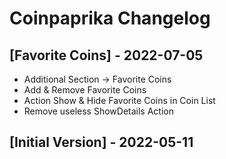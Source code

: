 # Coinpaprika Changelog

## [Favorite Coins] - 2022-07-05
- Additional Section -> Favorite Coins
- Add & Remove Favorite Coins
- Action Show & Hide Favorite Coins in Coin List
- Remove useless ShowDetails Action

## [Initial Version] - 2022-05-11
